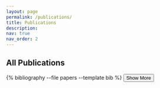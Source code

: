 ```yaml
---
layout: page
permalink: /publications/
title: Publications
description: 
nav: true
nav_order: 2
---
```

<!-- <div class="highlight-publications">
<h2 class="category">Selected Publications</h2>
  {% bibliography --file highlights --template highlight --max 2 %}
</div> -->

<div class="publications">
<h2 class="category">All Publications</h2>
  {% bibliography --file papers --template bib %}
  <button class="show-more" id="show-more-btn">
      Show More
  </button>
</div>


<script>
/*
  Reveal more publications on button click
*/
document.addEventListener('DOMContentLoaded', function() {
  const publicationContainer = document.querySelector('.publications');
  const showMoreBtn = document.getElementById('show-more-btn');
  const publicationItems = publicationContainer.querySelectorAll('.item');
  const numItemsToShow = 10;
  let currentVisibleIndex = 0;

  if (showMoreBtn && publicationContainer) {
    function showMoreItems() {
      const nextVisibleIndex = currentVisibleIndex + numItemsToShow;

      for (let i = currentVisibleIndex; i < nextVisibleIndex && i < publicationItems.length; i++) {
        publicationItems[i].style.display = 'block';
      }

      currentVisibleIndex = nextVisibleIndex;

      if (currentVisibleIndex >= publicationItems.length) {
        showMoreBtn.style.display = 'none';
      }
    }

    showMoreBtn.addEventListener('click', showMoreItems);
    // display first items
    showMoreItems();
    
    // only show button after first items have been displayed
    if (currentVisibleIndex < publicationItems.length) {
        showMoreBtn.style.display = 'block';
    }
    
  }
});
</script>
